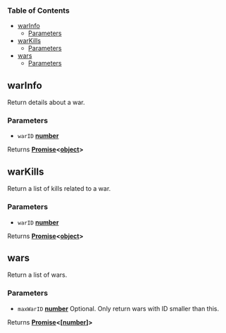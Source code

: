 <!-- Generated by documentation.js. Update this documentation by updating the source code. -->

### Table of Contents

*   [warInfo][1]
    *   [Parameters][2]
*   [warKills][3]
    *   [Parameters][4]
*   [wars][5]
    *   [Parameters][6]

## warInfo

Return details about a war.

### Parameters

*   `warID` **[number][7]**&#x20;

Returns **[Promise][8]<[object][9]>**&#x20;

## warKills

Return a list of kills related to a war.

### Parameters

*   `warID` **[number][7]**&#x20;

Returns **[Promise][8]<[object][9]>**&#x20;

## wars

Return a list of wars.

### Parameters

*   `maxWarID` **[number][7]** Optional. Only return wars with ID smaller than this.

Returns **[Promise][8]<\[[number][7]]>**&#x20;

[1]: #warinfo

[2]: #parameters

[3]: #warkills

[4]: #parameters-1

[5]: #wars

[6]: #parameters-2

[7]: https://developer.mozilla.org/docs/Web/JavaScript/Reference/Global_Objects/Number

[8]: https://developer.mozilla.org/docs/Web/JavaScript/Reference/Global_Objects/Promise

[9]: https://developer.mozilla.org/docs/Web/JavaScript/Reference/Global_Objects/Object
